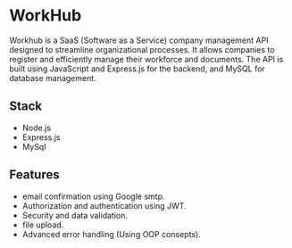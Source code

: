 # WorkHub
Workhub is a SaaS (Software as a Service) company management API designed to streamline organizational processes. It allows companies to register and efficiently manage their workforce and documents. The API is built using JavaScript and Express.js for the backend, and MySQL for database management.


## Stack
- Node.js
- Express.js
- MySql

## Features

- email confirmation using Google smtp.
- Authorization and authentication using JWT.
- Security and data validation.
- file upload.
- Advanced error handling (Using OOP consepts).

   

